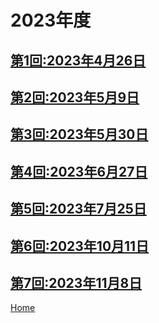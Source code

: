 # 2023年度

## [第1回:2023年4月26日](2023-04-26.md)
## [第2回:2023年5月9日](2023-05-09.md)
## [第3回:2023年5月30日](2023-05-30.md)
## [第4回:2023年6月27日](2023-06-27.md)
## [第5回:2023年7月25日](2023-07-25.md)
## [第6回:2023年10月11日](2023-10-11.md)
## [第7回:2023年11月8日](2023-11-08.md)
<!--## [第8回:2023年12月6日](2023-12-06.md)-->
<!--## [第9回:2024年1月11日](2024-01-11.md)-->
[Home](../index.md)